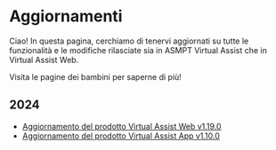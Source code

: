 # Aggiornamenti

Ciao! In questa pagina, cerchiamo di tenervi aggiornati su tutte le funzionalità e le modifiche rilasciate sia in ASMPT Virtual Assist che in Virtual Assist Web.

Visita le pagine dei bambini per saperne di più!

## 2024

- [Aggiornamento del prodotto Virtual Assist Web v1.19.0](2024/product_update_control_suite_v1.19.0.en.md)
- [Aggiornamento del prodotto Virtual Assist App v1.10.0](2024/product_update_native_assistant_v1.10.0.en.md)



